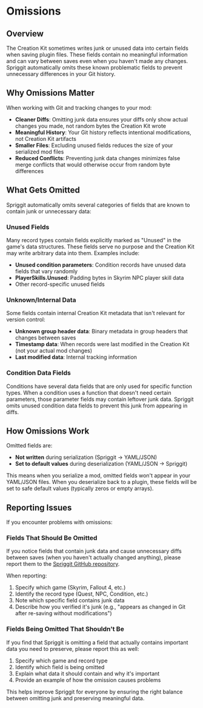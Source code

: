# Omissions

## Overview
The Creation Kit sometimes writes junk or unused data into certain fields when saving plugin files. These fields contain no meaningful information and can vary between saves even when you haven't made any changes. Spriggit automatically omits these known problematic fields to prevent unnecessary differences in your Git history.

## Why Omissions Matter
When working with Git and tracking changes to your mod:

- **Cleaner Diffs**: Omitting junk data ensures your diffs only show actual changes you made, not random bytes the Creation Kit wrote
- **Meaningful History**: Your Git history reflects intentional modifications, not Creation Kit artifacts
- **Smaller Files**: Excluding unused fields reduces the size of your serialized mod files
- **Reduced Conflicts**: Preventing junk data changes minimizes false merge conflicts that would otherwise occur from random byte differences

## What Gets Omitted
Spriggit automatically omits several categories of fields that are known to contain junk or unnecessary data:

### Unused Fields
Many record types contain fields explicitly marked as "Unused" in the game's data structures. These fields serve no purpose and the Creation Kit may write arbitrary data into them. Examples include:

- **Unused condition parameters**: Condition records have unused data fields that vary randomly
- **PlayerSkills.Unused**: Padding bytes in Skyrim NPC player skill data
- Other record-specific unused fields

### Unknown/Internal Data
Some fields contain internal Creation Kit metadata that isn't relevant for version control:

- **Unknown group header data**: Binary metadata in group headers that changes between saves
- **Timestamp data**: When records were last modified in the Creation Kit (not your actual mod changes)
- **Last modified data**: Internal tracking information

### Condition Data Fields
Conditions have several data fields that are only used for specific function types. When a condition uses a function that doesn't need certain parameters, those parameter fields may contain leftover junk data. Spriggit omits unused condition data fields to prevent this junk from appearing in diffs.

## How Omissions Work
Omitted fields are:

- **Not written** during serialization (Spriggit → YAML/JSON)
- **Set to default values** during deserialization (YAML/JSON → Spriggit)

This means when you serialize a mod, omitted fields won't appear in your YAML/JSON files. When you deserialize back to a plugin, these fields will be set to safe default values (typically zeros or empty arrays).

## Reporting Issues
If you encounter problems with omissions:

### Fields That Should Be Omitted
If you notice fields that contain junk data and cause unnecessary diffs between saves (when you haven't actually changed anything), please report them to the [Spriggit GitHub repository](https://github.com/Mutagen-Modding/Spriggit/issues).

When reporting:

1. Specify which game (Skyrim, Fallout 4, etc.)
2. Identify the record type (Quest, NPC, Condition, etc.)
3. Note which specific field contains junk data
4. Describe how you verified it's junk (e.g., "appears as changed in Git after re-saving without modifications")

### Fields Being Omitted That Shouldn't Be
If you find that Spriggit is omitting a field that actually contains important data you need to preserve, please report this as well:

1. Specify which game and record type
2. Identify which field is being omitted
3. Explain what data it should contain and why it's important
4. Provide an example of how the omission causes problems

This helps improve Spriggit for everyone by ensuring the right balance between omitting junk and preserving meaningful data.
